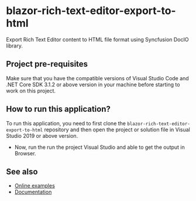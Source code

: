 # blazor-rich-text-editor-export-to-html
Export Rich Text Editor content to HTML file format using Syncfusion DocIO library. 
## Project pre-requisites
Make sure that you have the compatible versions of Visual Studio Code and .NET Core SDK 3.1.2 or above version in your machine before starting to work on this project.

## How to run this application?
To run this application, you need to first clone the `blazor-rich-text-editor-export-to-html` repository and then open the project or solution file in Visual Studio 2019 or above version. 

* Now, run the run the project Visual Studio and able to get the output in Browser.

## See also
* [Online examples](https://blazor.syncfusion.com)
* [Documentation](https://blazor.syncfusion.com/documentation/introduction/)
